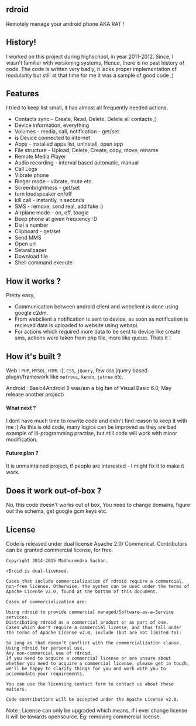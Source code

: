 ## rdroid

Remotely manage your android phone AKA RAT !

## History!
I worked on this project during highschool, in year 2011-2012.
Since, I wasn't familier with versioning systems, Hence, there is no past history of code.
The code is written very badly, it lacks proper implementation of modularity but still at that time for me it was a sample of good code ;)


## Features 
I tried to keep list small, it has almost all frequently needed actions.
- Contacts sync - Create, Read, Delete, Delete all contacts ;)
- Device information, everything
- Volumes - media, call, notification - get/set
- is Device connected to internet
- Apps - installed apps list, uninstall, open app
- File structure - Upload, Delete, Create, copy, move, rename
- Remote Media Player
- Audio recording - interval based automatic, manual
- Call Logs
- Vibrate phone
- Ringer mode - vibrate, mute etc.
- Screenbrightness - get/set
- turn loudspeaker on/off
- kill call - instantly, n seconds
- SMS - remove, send real, add fake :)
- Airplane mode - on, off, toogle
- Beep phone at given frequency :D
- Dial a number 
- Clipboard - get/set
- Send MMS
- Open url
- Setwallpaper
- Download file
- Shell command execute
	

## How it works ?
Pretty easy,
- Communication between android client and webclient is done using google c2dm. 
- From webclient a notification is sent to device, as soon as notification is recieved data is uploaded to website using webapi.
- For actions which required more data to be sent to device like create sms, actions were taken from php file, more like queue.
Thats it !



## How it's built ?
Web : `PHP`, `MYSQL`, `HTML` :), `CSS`, `jQuery`, few css jquery based plugin/framework like `metroui`, `kendo`, `jstree` etc.

Android : Basic4Android (I was/am a big fan of Visual Basic 6.0, May release another project)



#### What next ?
I dont have much time to rewrite code and didn't find reason to keep it with me :)
As this is old code, many logics can be improved as they are bad example of ill-programming practise, but still code will work with minor modification.

#### Future plan ?
It is unmaintained project, if people are interested - I might fix it to make it work.


## Does it work out-of-box ? 
No, this code doesn't works out of box, You need to change domains, figure out the schema, get google gcm keys etc.


## License

Code is released under dual license Apache 2.0/ Commerical.
Contributors can be granted commercial license, for free.

```
Copyright 2014-2015 Madhurendra Sachan.

rDroid is dual-licensed.

Cases that include commercialization of rdroid require a commercial, non-free license. Otherwise, the system can be used under the terms of Apache License v2.0, found at the bottom of this document.

Cases of commercialization are:

Using rdroid to provide commercial managed/Software-as-a-Service services.
Distributing rdroid as a commercial product or as part of one.
Cases which don't require a commercial license, and thus fall under the terms of Apache License v2.0, include (but are not limited to):

So long as that doesn't conflict with the commercialization clause.
Using rdroid for personal use.
Any non-commercial use of rdroid.
If you need to acquire a commercial license or are unsure about whether you need to acquire a commercial license, please get in touch, we'll be happy to clarify things for you and work with you to accommodate your requirements.

You can use the licensing contact form to contact us about these matters.

Code contributions will be accepted under the Apache License v2.0.
```
Note : License can only be upgraded which means, if i ever change license it will be towards opensource. Eg: removing commercial license.
